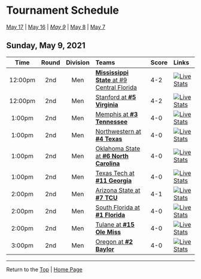 <a name="top"></a>  

# Tournament Schedule  

[May 17](./05-17.md) &#124; [May 16](./05-16.md) &#124; *[May 9](./05-09.md)* &#124; [May 8](./05-08.md) &#124; [May 7](./05-07.md)  

## Sunday, May 9, 2021  

| **Time** | **Round** | **Division** | **Teams** | **Score** | **Links** |  
| :------: | :-------: | :----------: | :-------- | :-------- | :-------- |  
| 12:00pm  | 2nd       | Men          | [<b>Mississippi State</b> at #9 Central Florida](../ncaam/matches/R2_9-12_MSST_vs_UCF.md) | 4-2       | [![Live Stats](https://abs-0.twimg.com/emoji/v2/svg/1f4ca.svg)](http://scores.tennisticker.de/usa/ustanc/conf/lp.html?lid=76) |  
| 12:00pm  | 2nd       | Men          | [Stanford at <b>#5 Virginia</b>](../ncaam/matches/R2_17-20_STAN_vs_UVA.md) | 4-2       | [![Live Stats](https://abs-0.twimg.com/emoji/v2/svg/1f4ca.svg)](http://stats.statbroadcast.com/broadcast/?id=350363) |  
| 1:00pm   | 2nd       | Men          | [Memphis at <b>#3 Tennessee</b>](../ncaam/matches/R2_33-36_MEM_vs_TENN.md) | 4-0       | [![Live Stats](https://abs-0.twimg.com/emoji/v2/svg/1f4ca.svg)](http://www.sidearmstats.com/utennessee/mten/) |  
| 1:00pm   | 2nd       | Men          | [Northwestern at <b>#4 Texas</b>](../ncaam/matches/R2_29-32_NW_vs_TEX.md) | 4-0       | [![Live Stats](https://abs-0.twimg.com/emoji/v2/svg/1f4ca.svg)](http://sidearmstats.com/texas/mtennis/xlive.htm) |  
| 1:00pm   | 2nd       | Men          | [Oklahoma State at <b>#6 North Carolina</b>](../ncaam/matches/R2_45-48_OKST_vs_UNC.md) | 4-0       | [![Live Stats](https://abs-0.twimg.com/emoji/v2/svg/1f4ca.svg)](http://stats.statbroadcast.com/statmonitr/?id=350570) |  
| 1:00pm   | 2nd       | Men          | [Texas Tech at <b>#11 Georgia</b>](../ncaam/matches/R2_41-44_TTU_vs_UGA.md) | 4-0       | [![Live Stats](https://abs-0.twimg.com/emoji/v2/svg/1f4ca.svg)](https://georgiadogs.com/sports/2017/6/17/sports-m-tennis-spec-rel-vid-stream-html.aspx) |  
| 2:00pm   | 2nd       | Men          | [Arizona State at <b>#7 TCU</b>](../ncaam/matches/R2_49-52_AZST_vs_TCU.md) | 4-1       | [![Live Stats](https://abs-0.twimg.com/emoji/v2/svg/1f4ca.svg)](https://www.sidearmstats.com/tcu/mten/xlive.htm) |  
| 2:00pm   | 2nd       | Men          | [South Florida at <b>#1 Florida</b>](../ncaam/matches/R2_1-4_USF_vs_FLA.md) | 4-0       | [![Live Stats](https://abs-0.twimg.com/emoji/v2/svg/1f4ca.svg)](https://sidearmstats.com/florida/mten/) |  
| 2:00pm   | 2nd       | Men          | [Tulane at <b>#15 Ole Miss</b>](../ncaam/matches/R2_57-60_TULN_vs_MISS.md) | 4-0       | [![Live Stats](https://abs-0.twimg.com/emoji/v2/svg/1f4ca.svg)](http://stats.statbroadcast.com/statmonitr/?id=350592) |  
| 3:00pm   | 2nd       | Men          | [Oregon at <b>#2 Baylor</b>](../ncaam/matches/R2_61-64_ORE_vs_BAY.md) | 4-0       | [![Live Stats](https://abs-0.twimg.com/emoji/v2/svg/1f4ca.svg)](http://www.sidearmstats.com/baylor/mten/) |  

------

Return to the [Top](#top) &#124; [Home Page](../../index.md)